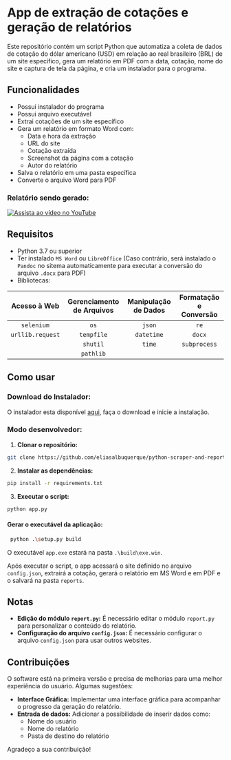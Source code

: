 # App de extração de cotações e geração de relatórios

Este repositório contém um script Python que automatiza a coleta de dados de 
cotação do dólar americano (USD) em relação ao real brasileiro (BRL) de um site 
específico, gera um relatório em PDF com a data, cotação, nome do site e 
captura de tela da página, e cria um instalador para o programa.

## Funcionalidades

- Possui instalador do programa
- Possui arquivo executável
- Extrai cotações de um site específico
- Gera um relatório em formato Word com:
    - Data e hora da extração
    - URL do site
    - Cotação extraída
    - Screenshot da página com a cotação
    - Autor do relatório
- Salva o relatório em uma pasta específica
- Converte o arquivo Word para PDF

### Relatório sendo gerado:

[![Assista ao vídeo no YouTube](https://img.youtube.com/vi/RgUZGl4Ke4w/0.jpg)](https://www.youtube.com/watch?v=RgUZGl4Ke4w)

## Requisitos

- Python 3.7 ou superior
- Ter instalado `MS Word` ou `LibreOffice` (Caso contrário, será instalado o 
  `Pandoc` no sitema automaticamente para executar a conversão do arquivo 
  `.docx` para PDF)
- Bibliotecas:

|   Acesso à Web   | Gerenciamento de Arquivos | Manipulação de Dados | Formatação e Conversão |
| :--------------: | :-----------------------: | :------------------: | :--------------------: |
|    `selenium`    |           `os`            |        `json`        |          `re`          |
| `urllib.request` |        `tempfile`         |      `datetime`      |         `docx`         |
|                  |         `shutil`          |        `time`        |      `subprocess`      |
|                  |         `pathlib`         |                      |                        |

## Como usar

### Download do Instalador:

O instalador esta disponível 
[aqui](https://github.com/eliasalbuquerque/python-scraper-and-report-generator/blob/main/download/mysetup.exe), 
faça o download e inicie a instalação.

### Modo desenvolvedor:

1. **Clonar o repositório:**

```bash
git clone https://github.com/eliasalbuquerque/python-scraper-and-report-generator
```

2. **Instalar as dependências:**

```bash
pip install -r requirements.txt
```

3. **Executar o script:**

```bash
python app.py
```

#### Gerar o executável da aplicação:


```bash
 python .\setup.py build
```

O executável `app.exe` estará na pasta `.\build\exe.win`.

Após executar o script, o app acessará o site definido no arquivo `config.json`, 
extrairá a cotação, gerará o relatório em MS Word e em PDF e o salvará na pasta 
`reports`.

## Notas

- **Edição do módulo `report.py`:** É necessário editar o módulo `report.py` 
  para personalizar o conteúdo do relatório.
- **Configuração do arquivo `config.json`:** É necessário configurar o arquivo 
  `config.json` para usar outros websites.


## Contribuições

O software está na primeira versão e precisa de melhorias para uma melhor 
experiência do usuário. Algumas sugestões:

- **Interface Gráfica:** Implementar uma interface gráfica para acompanhar o 
  progresso da geração do relatório.
- **Entrada de dados:** Adicionar a possibilidade de inserir dados como:
    - Nome do usuário
    - Nome do relatório
    - Pasta de destino do relatório

Agradeço a sua contribuição! 
